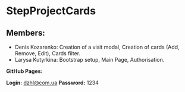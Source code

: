# StepProjectCards

## Members:

* Denis Kozarenko: Creation of a visit modal, Creation of cards (Add, Remove, Edit), Cards filter.
* Larysa Kutyrkina: Bootstrap setup, Main Page, Authorisation.

**GitHub Pages:**

**Login:** dzhl@com.ua **Password:** 1234
